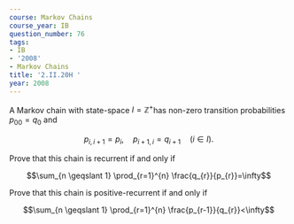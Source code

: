 ```yaml
---
course: Markov Chains
course_year: IB
question_number: 76
tags:
- IB
- '2008'
- Markov Chains
title: '2.II.20H '
year: 2008
---
```



A Markov chain with state-space $I=\mathbb{Z}^{+}$has non-zero transition probabilities $p_{00}=q_{0}$ and

$$p_{i, i+1}=p_{i}, \quad p_{i+1, i}=q_{i+1} \quad(i \in I) .$$

Prove that this chain is recurrent if and only if

$$\sum_{n \geqslant 1} \prod_{r=1}^{n} \frac{q_{r}}{p_{r}}=\infty$$

Prove that this chain is positive-recurrent if and only if

$$\sum_{n \geqslant 1} \prod_{r=1}^{n} \frac{p_{r-1}}{q_{r}}<\infty$$